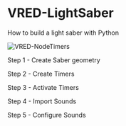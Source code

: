 # VRED-LightSaber
How to build a light saber with Python

![VRED-NodeTimers](https://user-images.githubusercontent.com/39199224/143587080-561d6234-1f4e-4cf7-9017-ccd60820094d.gif)

Step 1 - Create Saber geometry

Step 2 - Create Timers

Step 3 - Activate Timers

Step 4 - Import Sounds

Step 5 - Configure Sounds

